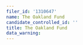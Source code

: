 ```yaml
---
filer_id: '1310647'
name: The Oakland Fund
candidate_controlled_id: ''
title: The Oakland Fund
data_warning: 
---
```

